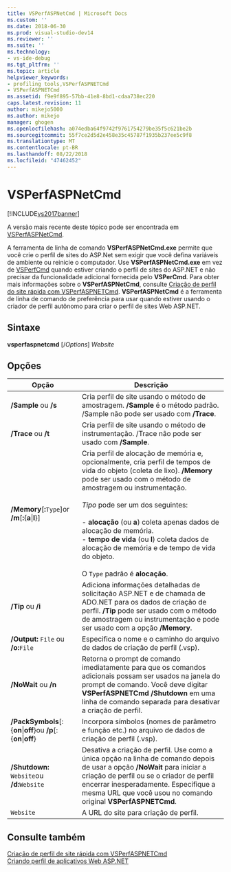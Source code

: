 ```yaml
---
title: VSPerfASPNetCmd | Microsoft Docs
ms.custom: ''
ms.date: 2018-06-30
ms.prod: visual-studio-dev14
ms.reviewer: ''
ms.suite: ''
ms.technology:
- vs-ide-debug
ms.tgt_pltfrm: ''
ms.topic: article
helpviewer_keywords:
- profiling tools,VSPerfASPNETCmd
- VSPerfASPNETCmd
ms.assetid: f9e9f895-57bb-41e8-8bd1-cdaa738ec220
caps.latest.revision: 11
author: mikejo5000
ms.author: mikejo
manager: ghogen
ms.openlocfilehash: a074edba64f9742f9761754279be35f5c621be2b
ms.sourcegitcommit: 55f7ce2d5d2e458e35c45787f1935b237ee5c9f8
ms.translationtype: MT
ms.contentlocale: pt-BR
ms.lasthandoff: 08/22/2018
ms.locfileid: "47462452"
---
```

# <a name="vsperfaspnetcmd"></a>VSPerfASPNetCmd
[!INCLUDE[vs2017banner](../includes/vs2017banner.md)]

A versão mais recente deste tópico pode ser encontrada em [VSPerfASPNetCmd](https://docs.microsoft.com/visualstudio/profiling/vsperfaspnetcmd).  
  
A ferramenta de linha de comando **VSPerfASPNetCmd.exe** permite que você crie o perfil de sites do ASP.Net sem exigir que você defina variáveis de ambiente ou reinicie o computador. Use **VSPerfASPNetCmd.exe** em vez de [VSPerfCmd](../profiling/vsperfcmd.md) quando estiver criando o perfil de sites do ASP.NET e não precisar da funcionalidade adicional fornecida pelo **VSPerCmd**. Para obter mais informações sobre o **VSPerfASPNetCmd**, consulte [Criação de perfil do site rápida com VSPerfASPNETCmd](../profiling/rapid-web-site-profiling-with-vsperfaspnetcmd.md). **VSPerfASPNetCmd** é a ferramenta de linha de comando de preferência para usar quando estiver usando o criador de perfil autônomo para criar o perfil de sites Web ASP.NET.  
  
## <a name="syntax"></a>Sintaxe  
 **vsperfaspnetcmd** [/*Options*] *Website*  
  
## <a name="options"></a>Opções  
  
|Opção|Descrição|  
|------------|-----------------|  
|**/Sample** ou **/s**|Cria perfil de site usando o método de amostragem. **/Sample** é o método padrão. /Sample não pode ser usado com **/Trace**.|  
|**/Trace** ou **/t**|Cria perfil de site usando o método de instrumentação. /Trace não pode ser usado com **/Sample**.|  
|**/Memory**[**:**`Type`]or   **/m**[**:**{**a**&#124;**l**}]|Cria perfil de alocação de memória e, opcionalmente, cria perfil de tempos de vida do objeto (coleta de lixo). **/Memory** pode ser usado com o método de amostragem ou instrumentação.<br /><br /> *Tipo* pode ser um dos seguintes:<br /><br /> -   **alocação** (ou **a**) coleta apenas dados de alocação de memória.<br />-   **tempo de vida** (ou **l**) coleta dados de alocação de memória e de tempo de vida do objeto.<br /><br /> O `Type` padrão é **alocação**.|  
|**/Tip** ou **/i**|Adiciona informações detalhadas de solicitação ASP.NET e de chamada de ADO.NET para os dados de criação de perfil. **/Tip** pode ser usado com o método de amostragem ou instrumentação e pode ser usado com a opção **/Memory**.|  
|**/Output:** `File` ou   **/o:**`File`|Especifica o nome e o caminho do arquivo de dados de criação de perfil (.vsp).|  
|**/NoWait** ou **/n**|Retorna o prompt de comando imediatamente para que os comandos adicionais possam ser usados na janela do prompt de comando. Você deve digitar **VSPerfASPNETCmd /Shutdown** em uma linha de comando separada para desativar a criação de perfil.|  
|**/PackSymbols**[:{**on**&#124;**off**}ou   **/p**[:{**on**&#124;**off**}|Incorpora símbolos (nomes de parâmetro e função etc.) no arquivo de dados de criação de perfil (.vsp).|  
|**/Shutdown:** `Website`ou **/d:**`Website`|Desativa a criação de perfil. Use como a única opção na linha de comando depois de usar a opção **/NoWait** para iniciar a criação de perfil ou se o criador de perfil encerrar inesperadamente. Especifique a mesma URL que você usou no comando original **VSPerfASPNETCmd**.|  
|`Website`|A URL do site para criação de perfil.|  
  
## <a name="see-also"></a>Consulte também  
 [Criação de perfil de site rápida com VSPerfASPNETCmd](../profiling/rapid-web-site-profiling-with-vsperfaspnetcmd.md)   
 [Criando perfil de aplicativos Web ASP.NET](../profiling/command-line-profiling-of-aspnet-web-applications.md)



